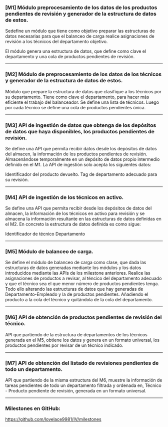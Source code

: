 ### [M1] Módulo preprocesamiento de los datos de los productos pendientes de revisión y generador de la estructura de datos de estos.

Sedefine un módulo que tiene como objetivo preparar las estructuras de datos necesarias para que el balanceo de carga realice asignaciones de revisión a los técnicos del departamento objetivo. 

El módulo genera una estructura de datos, que define como clave el departamento y una cola de productos pendientes de revisión.

---

### [M2] Módulo de preprocesamiento de los datos de los técnicos y generador de la estructura de datos de estos.

Módulo que prepare la estructura de datos que clasifique a los técnicos por su departamento. Tiene como clave el departamento, para hacer más eficiente el trabajo del balanceador. Se define una lista de técnicos. Luego por cada técnico se define una cola de productos pendientes única.

---

### [M3] API de ingestión de datos que obtenga de los depósitos de datos que haya disponibles, los productos pendientes de revisión.

Se define una API que permita recibir datos desde los depósitos de datos del almacen, la información de los productos pendientes de revisión. Almacenándose temporalmente en un depósito de datos propio intermedio definido en el M1. La API de ingestión solo acepta los siguientes datos:

Identificador del producto devuelto.
Tag de departamento adecuado para su revisión.

---

### [M4] API de ingestión de los técnicos en activo.

Se define una API que permita recibir desde los depósitos de datos del almacen, la información de los técnicos en activo para revisión y se almacena la información resultante en las estructuras de datos definidas en el M2. En concreto la estructura de datos definida es como sigue:

Identificador de técnico
Departamento

---

### [M5] Módulo de balanceo de carga.

Se define el módulo de balanceo de carga como clase, que dada las estructuras de datos generadas mediante los módulos y los datos introducidos mediante las APIs de los milestone anteriores. Realice las asignaciones de productos a revisar, al téncico del departamento adecuado y que el técnico sea el que menor número de productos pendientes tenga. Todo ello alterando las estructuras de datos que hay generadas de Departamento-Empleado y la de productos pendientes. Añadiendo el producto a la cola del técnico y quitándola de la cola del departamento.

---

### [M6] API de obtención de productos pendientes de revisión del técnico.

API que partiendo de la estructura de departamentos de los técnicos generada en el M5, obtiene los datos y genera en un formato universal, los productos pendientes por revisar de un técnico indicado.

---

### [M7] API de obtención del listado de revisiones pendientes de todo un departamento.

API que partiendo de la misma estructura del M6, muestre la información de tareas pendientes de todo un departamento filtrada y ordenada en, Técnico - Producto pendiente de revisión, generada en un formato universal.

---

### Milestones en GitHub: 

https://github.com/lovelace9981/IV/milestones
